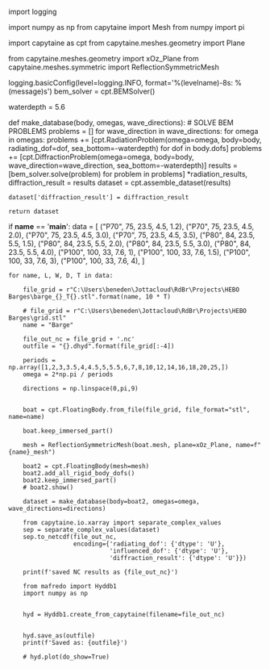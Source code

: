 import logging

import numpy as np
from capytaine import Mesh
from numpy import pi

import capytaine as cpt
from capytaine.meshes.geometry import Plane

from capytaine.meshes.geometry import xOz_Plane
from capytaine.meshes.symmetric import ReflectionSymmetricMesh

logging.basicConfig(level=logging.INFO, format='%(levelname)-8s: %(message)s')
bem_solver = cpt.BEMSolver()

waterdepth = 5.6



def make_database(body, omegas, wave_directions):
    # SOLVE BEM PROBLEMS
    problems = []
    for wave_direction in wave_directions:
        for omega in omegas:
            problems += [cpt.RadiationProblem(omega=omega, body=body, radiating_dof=dof, sea_bottom=-waterdepth) for dof in body.dofs]
            problems += [cpt.DiffractionProblem(omega=omega, body=body, wave_direction=wave_direction, sea_bottom=-waterdepth)]
    results = [bem_solver.solve(problem) for problem in problems]
    *radiation_results, diffraction_result = results
    dataset = cpt.assemble_dataset(results)

    dataset['diffraction_result'] = diffraction_result

    return dataset


if __name__ == '__main__':
    data = [
        ("P70", 75, 23.5, 4.5, 1.2),
        ("P70", 75, 23.5, 4.5, 2.0),
        ("P70", 75, 23.5, 4.5, 3.0),
        ("P70", 75, 23.5, 4.5, 3.5),
        ("P80", 84, 23.5, 5.5, 1.5),
        ("P80", 84, 23.5, 5.5, 2.0),
        ("P80", 84, 23.5, 5.5, 3.0),
        ("P80", 84, 23.5, 5.5, 4.0),
        ("P100", 100, 33, 7.6, 1),
        ("P100", 100, 33, 7.6, 1.5),
        ("P100", 100, 33, 7.6, 3),
        ("P100", 100, 33, 7.6, 4),
    ]

    for name, L, W, D, T in data:

        file_grid = r"C:\Users\beneden\Jottacloud\RdBr\Projects\HEBO Barges\barge_{}_T{}.stl".format(name, 10 * T)

        # file_grid = r"C:\Users\beneden\Jottacloud\RdBr\Projects\HEBO Barges\grid.stl"
        name = "Barge"

        file_out_nc = file_grid + '.nc'
        outfile = "{}.dhyd".format(file_grid[:-4])

        periods = np.array([1,2,3,3.5,4,4.5,5,5.5,6,7,8,10,12,14,16,18,20,25,])
        omega = 2*np.pi / periods

        directions = np.linspace(0,pi,9)


        boat = cpt.FloatingBody.from_file(file_grid, file_format="stl", name=name)

        boat.keep_immersed_part()

        mesh = ReflectionSymmetricMesh(boat.mesh, plane=xOz_Plane, name=f"{name}_mesh")

        boat2 = cpt.FloatingBody(mesh=mesh)
        boat2.add_all_rigid_body_dofs()
        boat2.keep_immersed_part()
        # boat2.show()

        dataset = make_database(body=boat2, omegas=omega, wave_directions=directions)

        from capytaine.io.xarray import separate_complex_values
        sep = separate_complex_values(dataset)
        sep.to_netcdf(file_out_nc,
                      encoding={'radiating_dof': {'dtype': 'U'},
                                'influenced_dof': {'dtype': 'U'},
                                'diffraction_result': {'dtype': 'U'}})

        print(f'saved NC results as {file_out_nc}')

        from mafredo import Hyddb1
        import numpy as np


        hyd = Hyddb1.create_from_capytaine(filename=file_out_nc)


        hyd.save_as(outfile)
        print(f'Saved as: {outfile}')

        # hyd.plot(do_show=True)



